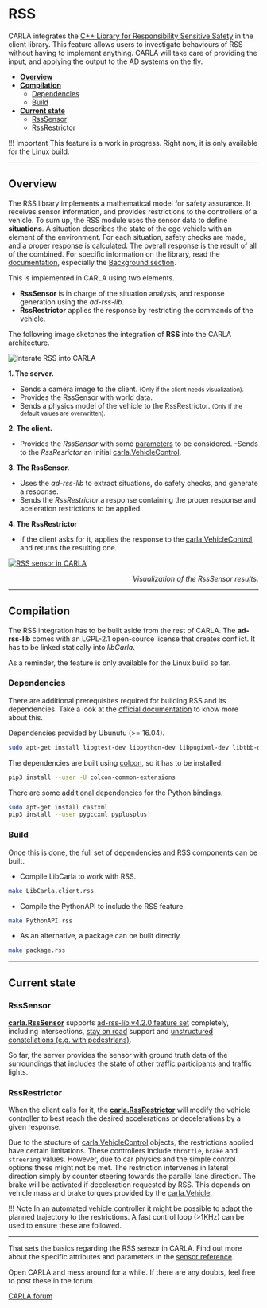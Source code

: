 # RSS

CARLA integrates the [C++ Library for Responsibility Sensitive Safety](https://github.com/intel/ad-rss-lib) in the client library. This feature allows users to investigate behaviours of RSS without having to implement anything. CARLA will take care of providing the input, and applying the output to the AD systems on the fly.

*   [__Overview__](#overview)
*   [__Compilation__](#compilation)
	*   [Dependencies](#dependencies)
	*   [Build](#build)
*	[__Current state__](#current-state)
	*   [RssSensor](#rsssensor)
	*   [RssRestrictor](#rssrestrictor)

!!! Important
    This feature is a work in progress. Right now, it is only available for the Linux build.

---
## Overview

The RSS library implements a mathematical model for safety assurance. It receives sensor information, and provides restrictions to the controllers of a vehicle. To sum up, the RSS module uses the sensor data to define __situations__. A situation describes the state of the ego vehicle with an element of the environment. For each situation, safety checks are made, and a proper response is calculated. The overall response is the result of all of the combined. For specific information on the library, read the [documentation](https://intel.github.io/ad-rss-lib/), especially the [Background section](https://intel.github.io/ad-rss-lib/ad_rss/Overview/).

This is implemented in CARLA using two elements.

*	__RssSensor__ is in charge of the situation analysis, and response generation using the *ad-rss-lib*.
*	__RssRestrictor__ applies the response by restricting the commands of the vehicle.

The following image sketches the integration of __RSS__ into the CARLA architecture.

![Interate RSS into CARLA](img/rss_carla_integration_architecture.png)

__1. The server.__

- Sends a camera image to the client. <small>(Only if the client needs visualization).</small>
- Provides the RssSensor with world data.
- Sends a physics model of the vehicle to the RssRestrictor. <small>(Only if the default values are overwritten).</small>

__2. The client.__

- Provides the *RssSensor* with some [parameters](https://intel.github.io/ad-rss-lib/ad_rss/Appendix-ParameterDiscussion/) to be considered.
-Sends to the *RssResrictor* an initial [carla.VehicleControl](python_api.md#carla.VehicleControl).

__3. The RssSensor.__

- Uses the *ad-rss-lib* to extract situations, do safety checks, and generate a response.
- Sends the *RssRestrictor* a response containing the proper response and aceleration restrictions to be applied.

__4. The RssRestrictor__

- If the client asks for it, applies the response to the [carla.VehicleControl](python_api.md#carla.VehicleControl), and returns the resulting one.

[![RSS sensor in CARLA](img/rss_carla_integration.png)](https://www.youtube.com/watch?v=UxKPXPT2T8Q)
<div style="text-align: right"><i>Visualization of the RssSensor results.</i></div>

---
## Compilation

The RSS integration has to be built aside from the rest of CARLA. The __ad-rss-lib__ comes with an LGPL-2.1 open-source license that creates conflict. It has to be linked statically into *libCarla*.

As a reminder, the feature is only available for the Linux build so far.

### Dependencies

There are additional prerequisites required for building RSS and its dependencies. Take a look at the [official documentation](https://intel.github.io/ad-rss-lib/BUILDING) to know more about this.

Dependencies provided by Ubunutu (>= 16.04).
```sh
sudo apt-get install libgtest-dev libpython-dev libpugixml-dev libtbb-dev
```

The dependencies are built using [colcon](https://colcon.readthedocs.io/en/released/user/installation.html), so it has to be installed.
```sh
pip3 install --user -U colcon-common-extensions
```

There are some additional dependencies for the Python bindings.
```sh
sudo apt-get install castxml
pip3 install --user pygccxml pyplusplus
```

### Build

Once this is done, the full set of dependencies and RSS components can be built.

*	Compile LibCarla to work with RSS.

```sh
make LibCarla.client.rss
```

*	Compile the PythonAPI to include the RSS feature.

```sh
make PythonAPI.rss
```

*	As an alternative, a package can be built directly.
```sh
make package.rss
```

---
## Current state

### RssSensor

[__carla.RssSensor__](python_api.md#carla.RssSensor) supports [ad-rss-lib v4.2.0 feature set](https://intel.github.io/ad-rss-lib/RELEASE_NOTES_AND_DISCLAIMERS) completely, including intersections, [stay on road](https://intel.github.io/ad-rss-lib/ad_rss_map_integration/HandleRoadBoundaries/) support and [unstructured constellations (e.g. with pedestrians)](https://intel.github.io/ad-rss-lib/ad_rss/UnstructuredConstellations/).

So far, the server provides the sensor with ground truth data of the surroundings that includes the state of other traffic participants and traffic lights.

### RssRestrictor

When the client calls for it, the [__carla.RssRestrictor__](python_api.md#carla.RssRestrictor) will modify the vehicle controller to best reach the desired accelerations or decelerations by a given response.

Due to the stucture of [carla.VehicleControl](python_api.md#carla.VehicleControl) objects, the restrictions applied have certain limitations. These controllers include `throttle`, `brake` and `streering` values. However, due to car physics and the simple control options these might not be met. The restriction intervenes in lateral direction simply by counter steering towards the parallel lane direction. The brake will be activated if deceleration requested by RSS. This depends on vehicle mass and brake torques provided by the [carla.Vehicle](python_api.md#carla.Vehicle).

!!! Note
    In an automated vehicle controller it might be possible to adapt the planned trajectory to the restrictions. A fast control loop (>1KHz) can be used to ensure these are followed.

---

That sets the basics regarding the RSS sensor in CARLA. Find out more about the specific attributes and parameters in the [sensor reference](ref_sensors.md#rss-sensor).

Open CARLA and mess around for a while. If there are any doubts, feel free to post these in the forum.

<div class="build-buttons">
<p>
<a href="https://github.com/carla-simulator/carla/discussions/" target="_blank" class="btn btn-neutral" title="Go to the CARLA forum">
CARLA forum</a>
</p>
</div>
